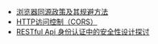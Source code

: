 * [浏览器同源政策及其规避方法](http://www.ruanyifeng.com/blog/2016/04/same-origin-policy.html)
* [HTTP访问控制（CORS）](https://developer.mozilla.org/zh-CN/docs/Web/HTTP/Access_control_CORS)
* [RESTful Api 身份认证中的安全性设计探讨](https://mengkang.net/625.html)